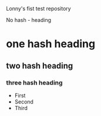 Lonny's fist test repository


No hash - heading
# one hash heading
## two hash heading
### three hash heading

* First
* Second
* Third



